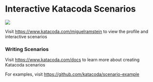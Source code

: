 # Interactive Katacoda Scenarios

[![](http://shields.katacoda.com/katacoda/miguelramstein/count.svg)](https://www.katacoda.com/miguelramstein "Get your profile on Katacoda.com")

Visit https://www.katacoda.com/miguelramstein to view the profile and interactive scenarios

### Writing Scenarios
Visit https://www.katacoda.com/docs to learn more about creating Katacoda scenarios

For examples, visit https://github.com/katacoda/scenario-example
